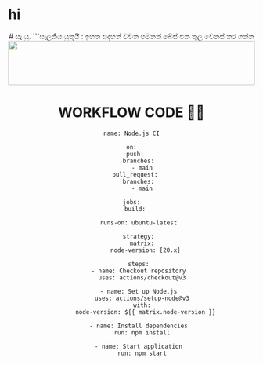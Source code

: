# hi
<div align="center">
# සැ.යු.     ```සැලකිය යුතුයි : ඉහත සදහන් වචන පමනක් බේස් එක තුල වෙනස් කර ගන්න



 <img src="😂" height="90" width="100%">


# WORKFLOW CODE 👨‍💻
```
name: Node.js CI

on:
  push:
    branches:
      - main
  pull_request:
    branches:
      - main

jobs:
  build:

    runs-on: ubuntu-latest

    strategy:
      matrix:
        node-version: [20.x]

    steps:
    - name: Checkout repository
      uses: actions/checkout@v3

    - name: Set up Node.js
      uses: actions/setup-node@v3
      with:
        node-version: ${{ matrix.node-version }}

    - name: Install dependencies
      run: npm install

    - name: Start application
      run: npm start

